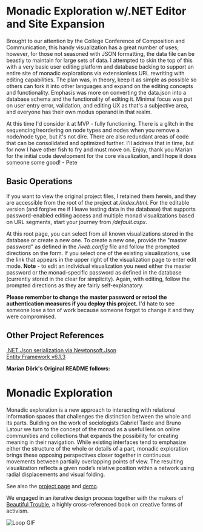 Monadic Exploration w/.NET Editor and Site Expansion
===================

Brought to our attention by the College Conference of Composition and Communication, this handy visualization has a great number of uses; however, for those not seasoned with JSON formatting, the data file can be beastly to maintain for large sets of data.  I attempted to skin the top of this with a very basic user editing platform and database backing to support an entire site of monadic explorations via extensionless URL rewriting with editing capabilities.  The plan was, in theory, keep it as simple as possible so others can fork it into other languages and expand on the editing concepts and functionality.  Emphasis was more on converting the data.json into a database schema and the functionality of editing it.  Minimal focus was put on user entry error, validation, and editing UX as that's a subjective area, and everyone has their own modus operandi in that realm.

At this time I'd consider it at MVP - fully functioning.  There is a glitch in the sequencing/reordering on node types and nodes when you remove a node/node type, but it's not dire.  There are also redundant areas of code that can be consolidated and optimized further.  I'll address that in time, but for now I have other fish to fry and must move on.  Enjoy, thank you Marian for the initial code development for the core visualization, and I hope it does someone some good! - Pete

Basic Operations
--------------------
If you want to view the original project files, I retained them herein, and they are accessible from the root of the project at */index.html*.  For the editable version (and forgive me if I leave testing data in the database) that supports password-enabled editing access and multiple monad visualizations based on URL segments, start your journey from */default.aspx*.

At this root page, you can select from all known visualizations stored in the database or create a new one.  To create a new one, provide the "master password" as defined in the */web.config* file and follow the prompted directions on the form.  If you select one of the existing visualizations, use the link that appears in the upper right of the visualization page to enter edit mode.  **Note** - to edit an individual visualization you need either the master password or the monad-specific password as defined in the database (currently stored in the clear for simplicity).  Again, with editing, follow the prompted directions as they are fairly self-explanatory.

**Please remember to change the master password or retool the authentication measures if you deploy this project.**  I'd hate to see someone lose a ton of work because someone forgot to change it and they were compromised.

Other Project References
--------------------
[.NET Json serialization via Newtonsoft.Json](https://github.com/JamesNK/Newtonsoft.Json)  
[Entity Framework v6.1.3](https://msdn.microsoft.com/en-us/data/ef.aspx)

 
**Marian Dörk's Original README follows:**

Monadic Exploration
===================

Monadic exploration is a new approach to interacting with relational information spaces that challenges the distinction between the whole and its parts. Building on the work of sociologists Gabriel Tarde and Bruno Latour we turn to the concept of the monad as a useful lens on online communities and collections that expands the possibility for creating meaning in their navigation. While existing interfaces tend to emphasize either the structure of the whole or details of a part, monadic exploration brings these opposing perspectives closer together in continuous movements between partially overlapping points of view. The resulting visualization reflects a given node’s relative position within a network using radial displacements and visual folding.

See also the [project page](http://mariandoerk.de/monadicexploration/) and [demo](http://mariandoerk.de/monadicexploration/demo/).

We engaged in an iterative design process together with the makers of [Beautiful Trouble](http://beautifultrouble.org/), a highly cross-referenced book on creative forms of activism.

![Loop GIF](http://mariandoerk.de/monadicexploration/loop.gif)
